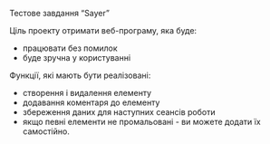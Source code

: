Тестове завдання  “Sayer”

Ціль проекту отримати веб-програму, яка буде:
- працювати без помилок
- буде зручна у користуванні

Функції, які мають бути реалізовані:
- створення і видалення елементу
- додавання коментаря до елементу
- збереження даних для наступних сеансів роботи
- якщо певні елементи не промальовані - ви можете додати їх самостійно.
